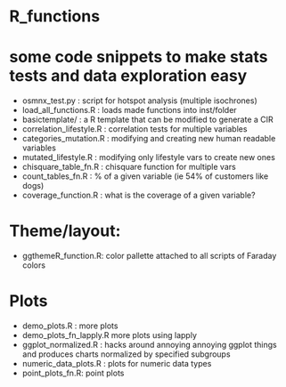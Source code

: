 # R_functions
# some code snippets to make stats tests and data exploration easy 
 - osmnx_test.py : script for hotspot analysis (multiple isochrones)
 - load_all_functions.R : loads made functions into inst/folder
 - basictemplate/ : a R template that can be modified to generate a CIR 
 - correlation_lifestyle.R : correlation tests for multiple variables 
 - categories_mutation.R : modifying and creating new human readable variables 
 - mutated_lifestyle.R : modifying only lifestyle vars to create new ones 
 - chisquare_table_fn.R : chisquare function for multiple vars 
 - count_tables_fn.R : % of a given variable (ie 54% of customers like dogs)
 - coverage_function.R : what is the coverage of a given variable?
 
 
 
 # Theme/layout: 
 - ggthemeR_function.R: color pallette attached to all scripts of Faraday colors 

 
 # Plots 
 - demo_plots.R : more plots 
 - demo_plots_fn_lapply.R more plots using lapply 
 - ggplot_normalized.R  : hacks around annoying annoying ggplot things and produces charts normalized by specified subgroups 
 - numeric_data_plots.R : plots for numeric data types 
 - point_plots_fn.R: point plots 
 
